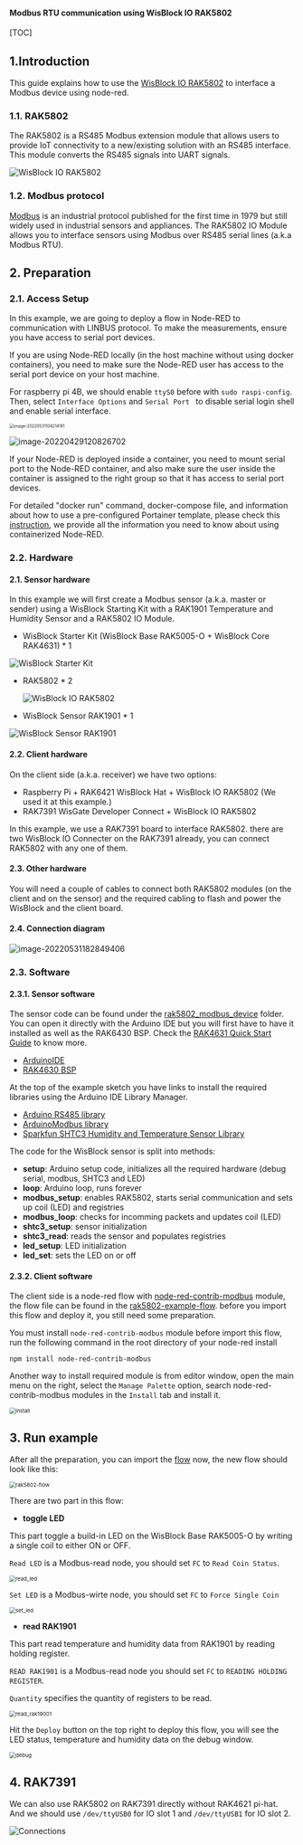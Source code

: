 #### Modbus RTU communication using WisBlock IO RAK5802

[TOC]

## 1.Introduction

This guide explains how to use the [WisBlock IO RAK5802](https://store.rakwireless.com/collections/wisblock-interface/products/rak5802-rs485-interface) to interface a Modbus device using node-red.

### 1.1. RAK5802

The RAK5802 is a RS485 Modbus extension module that allows users to provide IoT connectivity to a new/existing solution with an RS485 interface. This module converts the RS485 signals into UART signals.

![WisBlock IO RAK5802](assets/rak5802.png)

### 1.2. Modbus protocol

[Modbus](https://en.wikipedia.org/wiki/Modbus) is an industrial protocol published for the first time in 1979 but still widely used in industrial sensors and appliances. The RAK5802 IO Module allows you to interface sensors using Modbus over RS485 serial lines (a.k.a Modbus RTU).

## 2. Preparation

### 2.1. Access Setup

In this example, we are going to deploy a flow in Node-RED to communication with LINBUS protocol. To make the measurements, ensure you have access to serial port devices. 

If you are using Node-RED locally (in the host machine without using docker containers), you need to make sure the Node-RED user has access to the serial port device on your host machine.

For raspberry pi 4B,  we should enable `ttyS0` before with `sudo raspi-config`.  Then, select `Interface Options`  and  `Serial Port ` to disable serial login shell and enable serial interface.

<img src="assets/image-20220531104214191.png" alt="image-20220531104214191" style="zoom:50%;" />

![image-20220429120826702](assets/image-20220429120826702.png)

If your Node-RED is deployed inside a container, you need to mount serial port to the Node-RED container, and also make sure the user inside the container is assigned to the right group so that it has access to serial port  devices.

For detailed "docker run" command, docker-compose file, and information about how to use a pre-configured Portainer template, please check this [instruction](https://git.rak-internal.net/product-rd/gateway/wis-developer/rak7391/wisblock-node-red/-/blob/dev/README-Docker/README.md), we provide all the information you need to know about using containerized Node-RED.

### 2.2. Hardware

#### 2.1. Sensor hardware

In this example we will first create a Modbus sensor (a.k.a. master or sender) using a WisBlock Starting Kit with a RAK1901 Temperature and Humidity Sensor and a RAK5802 IO Module.

- WisBlock Starter Kit (WisBlock Base RAK5005-O + WisBlock Core RAK4631) * 1

![WisBlock Starter Kit](assets/wisblock_starter_kit.png)

- RAK5802 * 2

  ![WisBlock IO RAK5802](assets/rak5802.png)

- WisBlock Sensor RAK1901 * 1

![WisBlock Sensor RAK1901](assets/rak1901.png)

#### 2.2. Client hardware

On the client side (a.k.a. receiver) we have two options:

- Raspberry Pi + RAK6421 WisBlock Hat + WisBlock IO RAK5802  (We used it at this example.)
- RAK7391 WisGate Developer Connect + WisBlock IO RAK5802

In this example, we use a RAK7391 board to interface RAK5802. there are two WisBlock IO Connecter on the RAK7391 already, you can connect RAK5802 with any one of them.

#### 2.3. Other hardware

You will need a couple of cables to connect both RAK5802 modules (on the client and on the sensor) and the required cabling to flash and power the WisBlock and the client board.

#### 2.4. Connection diagram

![image-20220531182849406](assets/image-20220531182849406.png)



### 2.3. Software

#### 2.3.1. Sensor software

The sensor code can be found under the [rak5802_modbus_device](rak5802_modbus_device/rak5802_modbus_device.ino) folder. You can open it directly with the Arduino IDE but you will first have to have it installed as well as the RAK6430 BSP. Check the [RAK4631 Quick Start Guide](https://docs.rakwireless.com/Product-Categories/WisBlock/RAK4631/Quickstart) to know more.

- [ArduinoIDE](https://www.arduino.cc/en/Main/Software)
- [RAK4630 BSP](https://github.com/RAKWireless/RAK-nRF52-Arduino)

At the top of the example sketch you have links to install the required libraries using the Arduino IDE Library Manager.

- [Arduino RS485 library](https://www.arduino.cc/en/Reference/ArduinoRS485)
- [ArduinoModbus library](https://www.arduino.cc/en/ArduinoModbus/ArduinoModbus)
- [Sparkfun SHTC3 Humidity and Temperature Sensor Library](https://github.com/sparkfun/SparkFun_SHTC3_Arduino_Library)

The code for the WisBlock sensor is split into methods:

* **setup**: Arduino setup code, initializes all the required hardware (debug serial, modbus, SHTC3 and LED)
* **loop**: Arduino loop, runs forever
* **modbus_setup**: enables RAK5802, starts serial communication and sets up coil (LED) and registries
* **modbus_loop**: checks for incomming packets and updates coil (LED)
* **shtc3_setup**: sensor initialization
* **shtc3_read**: reads the sensor and populates registries
* **led_setup**: LED initialization
* **led_set**: sets the LED on or off

#### 2.3.2. Client software

The client side is a node-red flow with [node-red-contrib-modbus](https://flows.nodered.org/node/node-red-contrib-modbus) module,  the flow file can be found in the [rak5802-example-flow](rak5802-example-flow.json).  before you import this flow and deploy it, you still need some preparation.

You must install `node-red-contrib-modbus` module before import this flow, run the following command in the root directory of your node-red install

```
npm install node-red-contrib-modbus
```

Another way to install required module is from editor window, open the main menu on the right, select  the `Manage Palette` option,  search node-red-contrib-modbus modules in the `Install` tab and install it.

<img src="assets/install.png" alt="install" style="zoom:67%;" />

## 3. Run example

After all the preparation, you can import the [flow](./rak5802-example-flow.json) now, the new flow should look like this:

<img src="assets/rak5802-flow.png" alt="rak5802-flow" style="zoom:67%;" />

There are two part in this flow:

- **toggle LED**

This part toggle a build-in LED on the WisBlock Base RAK5005-O by writing a single coil to either ON or OFF.

`Read LED` is a Modbus-read node, you should set `FC` to `Read Coin Status`.

<img src="assets/read_led.png" alt="read_led" style="zoom:67%;" />

`Set LED` is a Modbus-wirte node, you should set `FC` to `Force Single Coin`

<img src="assets/set_led.png" alt="set_led" style="zoom:67%;" />

- **read RAK1901**

This part read temperature and humidity data from RAK1901 by reading holding register. 

`READ RAK1901` is a Modbus-read node you should set `FC` to `READING HOLDING REGISTER`.

`Quantity` specifies the quantity of registers to be read.

<img src="assets/read_rak19001.png" alt="read_rak19001" style="zoom:67%;" />



Hit the `Deploy` button on the top right to deploy this flow, you will see the LED status,  temperature and humidity data on the debug window.

<img src="assets/debug.png" alt="debug" style="zoom:67%;" />



## 4. RAK7391

We can also use RAK5802 on RAK7391 directly without RAK4621 pi-hat. And we should use `/dev/ttyUSB0` for IO slot 1 and `/dev/ttyUSB1` for IO slot 2.

![Connections](assets/setup.jpg)
